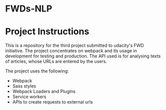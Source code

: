 # FWDs-NLP

# Project Instructions

This is a repository for the third project submitted to udacity's FWD initiative. The project concentrates on webpack and its usage in development for testing and production. The API used is for analysing texts of articles, whose URLs are entered by the users.

The project uses the following:
- Webpack
- Sass styles
- Webpack Loaders and Plugins
- Service workers
- APIs to create requests to external urls


